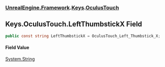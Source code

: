 ### [UnrealEngine.Framework](UnrealEngine_Framework.md 'UnrealEngine.Framework').[Keys](Keys.md 'UnrealEngine.Framework.Keys').[OculusTouch](Keys_OculusTouch.md 'UnrealEngine.Framework.Keys.OculusTouch')
## Keys.OculusTouch.LeftThumbstickX Field
```csharp
public const string LeftThumbstickX = OculusTouch_Left_Thumbstick_X;
```
#### Field Value
[System.String](https://docs.microsoft.com/en-us/dotnet/api/System.String 'System.String')
